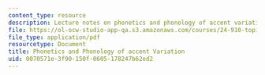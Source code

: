 ```yaml
---
content_type: resource
description: Lecture notes on phonetics and phonology of accent variation.
file: https://ol-ocw-studio-app-qa.s3.amazonaws.com/courses/24-910-topics-in-linguistic-theory-laboratory-phonology-spring-2007/0070571e3f90150f0605178247b62ed2_lec11_accents.pdf
file_type: application/pdf
resourcetype: Document
title: Phonetics and Phonology of accent Variation
uid: 0070571e-3f90-150f-0605-178247b62ed2
---
```

